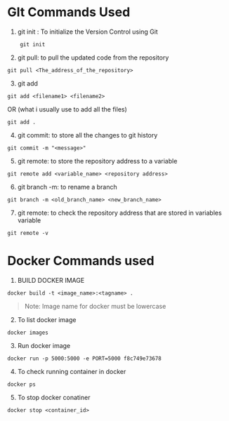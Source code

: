# GIt Commands Used

1. git init : To initialize the Version Control using Git
```
    git init
```

2. git pull: to pull the updated code from the repository
```
git pull <The_address_of_the_repository>
```

3. git add
```
git add <filename1> <filename2>
```
OR (what i usually use to add all the files)
```
git add .
```

4. git commit: to store all the changes to git history
```
git commit -m "<message>"
```

5. git remote: to store the repository address to a variable
```
git remote add <variable_name> <repository address>
```

6. git branch -m: to rename a branch
```
git branch -m <old_branch_name> <new_branch_name>
```

7. git remote: to check the repository address that are stored in variables variable
```
git remote -v
```

# Docker Commands used

1. BUILD DOCKER IMAGE
```
docker build -t <image_name>:<tagname> .
```
> Note: Image name for docker must be lowercase


2. To list docker image
```
docker images
```

3. Run docker image
```
docker run -p 5000:5000 -e PORT=5000 f8c749e73678
```

4. To check running container in docker
```
docker ps
```

5. To stop docker conatiner
```
docker stop <container_id>
```